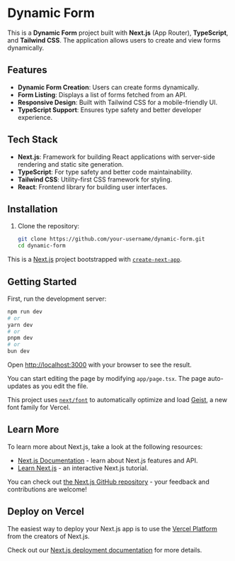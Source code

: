 # Dynamic Form

This is a **Dynamic Form** project built with **Next.js** (App Router), **TypeScript**, and **Tailwind CSS**. The application allows users to create and view forms dynamically.

## Features

- **Dynamic Form Creation**: Users can create forms dynamically.
- **Form Listing**: Displays a list of forms fetched from an API.
- **Responsive Design**: Built with Tailwind CSS for a mobile-friendly UI.
- **TypeScript Support**: Ensures type safety and better developer experience.

## Tech Stack

- **Next.js**: Framework for building React applications with server-side rendering and static site generation.
- **TypeScript**: For type safety and better code maintainability.
- **Tailwind CSS**: Utility-first CSS framework for styling.
- **React**: Frontend library for building user interfaces.

## Installation

1. Clone the repository:
   ```bash
   git clone https://github.com/your-username/dynamic-form.git
   cd dynamic-form

This is a [Next.js](https://nextjs.org) project bootstrapped with [`create-next-app`](https://nextjs.org/docs/app/api-reference/cli/create-next-app).

## Getting Started

First, run the development server:

```bash
npm run dev
# or
yarn dev
# or
pnpm dev
# or
bun dev
```

Open [http://localhost:3000](http://localhost:3000) with your browser to see the result.

You can start editing the page by modifying `app/page.tsx`. The page auto-updates as you edit the file.

This project uses [`next/font`](https://nextjs.org/docs/app/building-your-application/optimizing/fonts) to automatically optimize and load [Geist](https://vercel.com/font), a new font family for Vercel.

## Learn More

To learn more about Next.js, take a look at the following resources:

- [Next.js Documentation](https://nextjs.org/docs) - learn about Next.js features and API.
- [Learn Next.js](https://nextjs.org/learn) - an interactive Next.js tutorial.

You can check out [the Next.js GitHub repository](https://github.com/vercel/next.js) - your feedback and contributions are welcome!

## Deploy on Vercel

The easiest way to deploy your Next.js app is to use the [Vercel Platform](https://vercel.com/new?utm_medium=default-template&filter=next.js&utm_source=create-next-app&utm_campaign=create-next-app-readme) from the creators of Next.js.

Check out our [Next.js deployment documentation](https://nextjs.org/docs/app/building-your-application/deploying) for more details.
